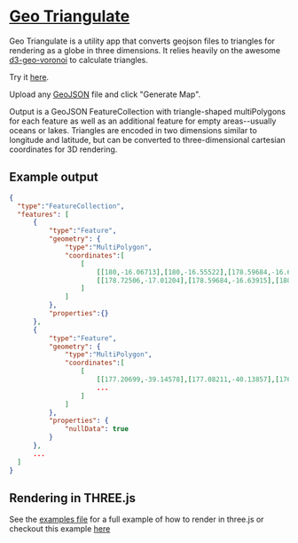 # [Geo Triangulate](https://jessihamel.github.io/geo_triangulate)

Geo Triangulate is a utility app that converts geojson files to triangles for rendering as a globe in three dimensions. It relies heavily on the awesome [d3-geo-voronoi](https://github.com/Fil/d3-geo-voronoi) to calculate triangles.

Try it [here](https://jessihamel.github.io/geo_triangulate).

Upload any [GeoJSON](http://geojson.org/) file and click "Generate Map".

Output is a GeoJSON FeatureCollection with triangle-shaped multiPolygons for each feature as well as an additional feature for empty areas--usually oceans or lakes. Triangles are encoded in two dimensions similar to longitude and latitude, but can be converted to three-dimensional cartesian coordinates for 3D rendering.

## Example output

```json
{
  "type":"FeatureCollection",
  "features": [
      {
          "type":"Feature",
          "geometry": {
              "type":"MultiPolygon",
              "coordinates":[
                  [
                      [[180,-16.06713],[180,-16.55522],[178.59684,-16.63915],[180,-16.06713]],
                      [[178.72506,-17.01204],[178.59684,-16.63915],[180,-16.55522],[178.72506,-17.01204]]
                  ]
              ]
          },
          "properties":{}
      },
      {
          "type":"Feature",
          "geometry": {
              "type":"MultiPolygon",
              "coordinates":[
                  [
                      [[177.20699,-39.14578],[177.08211,-40.13857],[176.88582,-40.06598],[177.20699,-39.14578]],
                      ...
                  ]
              ]
          },
          "properties": {
              "nullData": true
          }
      },
      ...
  ]
}
```

## Rendering in THREE.js

See the [examples file](https://github.com/jessihamel/geo_triangulate/tree/master/examples) for a full example of how to render in three.js or checkout this example [here](https://bl.ocks.org/jessihamel/cb2752a0e56f42029e3623d4f037cfcd)
